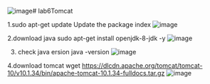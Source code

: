 ![image](https://github.com/user-attachments/assets/070ce434-c425-47e9-9c4e-04e51ea0e174)# lab6Tomcat

1.sudo apt-get update
Update the package index
![image](https://github.com/user-attachments/assets/4ce4b0d1-5c4e-4624-82c2-0247946e3c53)

2.download java sudo apt-get install openjdk-8-jdk -y
![image](https://github.com/user-attachments/assets/b66a41f0-0115-46b9-8326-e583292e32f6)

3. check java ersion java -version
   ![image](https://github.com/user-attachments/assets/0229b6a0-9f67-44ec-984e-5683bd5607cb)

4.download tomcat wget https://dlcdn.apache.org/tomcat/tomcat-10/v10.1.34/bin/apache-tomcat-10.1.34-fulldocs.tar.gz
![image](https://github.com/user-attachments/assets/fb44b3a4-6760-4477-a2b0-12b6c1977ec2)
